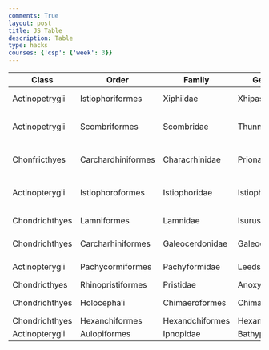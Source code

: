 ```yaml
---
comments: True
layout: post
title: JS Table
description: Table
type: hacks
courses: {'csp': {'week': 3}}
---
```


<!-- Head contains information to Support the Document -->
<head>
    <!-- load jQuery and DataTables output style and scripts -->
    <link rel="stylesheet" type="text/css" href="https://cdn.datatables.net/1.13.4/css/jquery.dataTables.min.css">
    <script type="text/javascript" language="javascript" src="https://code.jquery.com/jquery-3.6.0.min.js"></script>
    <script>var define = null;</script>
    <script type="text/javascript" language="javascript" src="https://cdn.datatables.net/1.13.4/js/jquery.dataTables.min.js"></script>
</head>

<!-- Body contains the contents of the Document -->
<body>
    <table id="md_demo" class="table">
        <thead>
            <tr>
                <th>Class</th>
                <th>Order</th>
                <th>Family</th>
                <th>Genus</th>
                <th>Species</th>
            </tr>
        </thead>
        <tbody>
            <tr>
                <td>Actinopetrygii</td>
                <td>Istiophoriformes</td>
                <td>Xiphiidae</td>
                <td>Xhipas</td>
                <td>X Gladius (Swordfish)</td>
            </tr>
            <tr>
                <td>Actinopetrygii</td>
                <td>Scombriformes</td>
                <td>Scombridae</td>
                <td>Thunns</td>
                <td>T. Thynnus (Blue Fin Tuna)</td>
            </tr>
            <tr>
                <td>Chonfricthyes</td>
                <td>Carchardhiniformes</td>
                <td>Characrhinidae</td>
                <td>Prionance</td>
                <td>P. gluaca(Blue Shark)</td>
            </tr>
            <tr>
                <td>Actinopterygii</td>
                <td>Istiophoroformes</td>
                <td>Istiophoridae</td>
                <td>Istiophorus</td>
                <td>Istiophorus Platyperus (Sail Fish)</td>
            </tr>
            <tr>
                <td>Chondrichthyes</td>
                <td>Lamniformes</td>
                <td>Lamnidae</td>
                <td>Isurus</td>
                <td>I. Oxyrinchus (Mako Shark)</td>
            </tr>
            <tr>
                <td>Chondrichthyes</td>
                <td>Carcharhiniformes</td>
                <td>Galeocerdonidae</td>
                <td>Galeocerdo</td>
                <td>G. Cuvier (Tiger Shark)</td>
            </tr>
            <tr>
                <td>Actinopterygii</td>
                <td>Pachycormiformes</td>
                <td>Pachyformidae</td>
                <td>Leedsichthyes</td>
                <td>Leedsicthyes Problematicus</td>
            </tr>
            <tr>
                <td>Chondricthyes</td>
                <td>Rhinopristiformes</td>
                <td>Pristidae</td>
                <td>Anoxypristis</td>
                <td>A. cuspidata</td>
            </tr>
            <tr>
                <td>Chondrichthyes</td>
                <td>Holocephali</td>
                <td>Chimaeroformes</td>
                <td>Chimarae</td>
                <td>Chimarae Argliroba</td>
            </tr>
            <tr>
                <td>Chondrichthyes</td>
                <td>Hexanchiformes</td>
                <td>Hexandchiformes</td>
                <td>Hexanchida</td>
                <td>H. Griseus</td>
            </tr>
            <tr>
                <td>Actinopterygii</td>
                <td>Aulopiformes</td>
                <td>Ipnopidae</td>
                <td>Bathypterosis</td>
                <td>B. Grallator</td>
            </tr>
        </tbody>
    </table>
</body>

<!-- Script is used to embed executable code -->
<script>
    $("#md_demo").DataTable();
</script>

